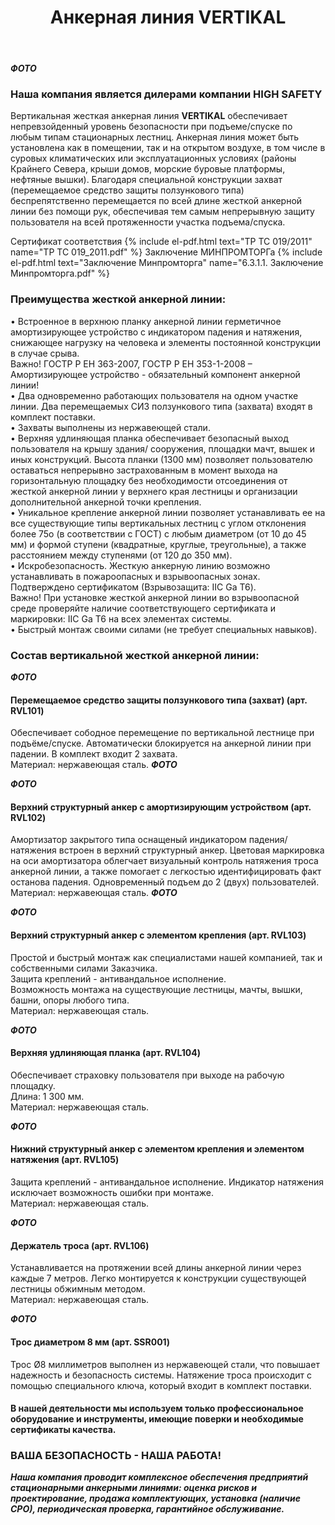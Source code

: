 ﻿---
title: Анкерная линия VERTIKAL
cat: 3
sortid: 3.4
submenu: true
---

***ФОТО***

### Наша компания является дилерами компании **HIGH SAFETY**

Вертикальная жесткая анкерная линия **VERTIKAL** обеспечивает непревзойденный уровень безопасности при подъеме/спуске по любым типам стационарных лестниц.
Анкерная линия может быть установлена как в помещении, так и на открытом воздухе, в том числе в суровых климатических или эксплуатационных условиях (районы Крайнего Севера, крыши домов, морские буровые платформы, нефтяные вышки).
Благодаря специальной конструкции захват (перемещаемое средство защиты ползункового типа) беспрепятственно перемещается по всей длине жесткой анкерной линии без помощи рук, обеспечивая тем самым непрерывную защиту пользователя на всей протяженности участка подъема/спуска.

Сертификат соответствия {% include el-pdf.html text="TP TC 019/2011" name="TP TC 019_2011.pdf" %}
Заключение МИНПРОМТОРГа {% include el-pdf.html text="Заключение Минпромторга" name="6.3.1.1. Заключение Минпромторга.pdf" %}

 
### Преимущества жесткой анкерной линии:
•	Встроенное в верхнюю планку анкерной линии герметичное амортизирующее устройство с индикатором падения и натяжения, снижающее нагрузку на человека и элементы постоянной конструкции в случае срыва.  
Важно! ГОСТР Р ЕН  363-2007, ГОСТР Р ЕН 353-1-2008 – Амортизирующее устройство - обязательный компонент анкерной линии!  
•	Два одновременно работающих пользователя на одном участке линии. Два перемещаемых СИЗ ползункового типа (захвата) входят в комплект поставки.  
•	Захваты выполнены из нержавеющей стали.  
•	Верхняя удлиняющая планка обеспечивает безопасный выход пользователя на крышу здания/ сооружения, площадки мачт, вышек и иных конструкций. Высота планки (1300 мм) позволяет пользователю оставаться непрерывно застрахованным в момент выхода на горизонтальную площадку без необходимости отсоединения от жесткой анкерной линии у верхнего края лестницы и организации дополнительной анкерной точки крепления.  
•	Уникальное крепление анкерной линии позволяет устанавливать ее на все существующие типы вертикальных лестниц с углом отклонения более 75о (в соответствии с ГОСТ) с любым диаметром (от 10 до 45 мм) и формой ступени (квадратные, круглые, треугольные), а также расстоянием между ступенями (от 120 до 350 мм).  
•	Искробезопасность. Жесткую анкерную линию возможно устанавливать в пожароопасных и взрывоопасных зонах. Подтверждено сертификатом (Взрывозащита: IIC Ga T6).  
Важно! При установке жесткой анкерной линии во взрывоопасной среде проверяйте наличие соответствующего сертификата и маркировки: IIC Ga T6 на всех элементах системы.   
•	Быстрый монтаж своими силами (не требует специальных навыков).
 
 
### Состав вертикальной жесткой анкерной линии:

***ФОТО***
#### Перемещаемое средство защиты ползункового типа (захват) (арт. RVL101)
Обеспечивает сободное перемещение по вертикальной лестнице при подъёме/спуске. Автоматически блокируется на анкерной линии при падении.
В комплект входит 2 захвата.  
Материал: нержавеющая сталь.
***ФОТО***

***ФОТО***
#### Верхний структурный анкер с амортизирующим устройством (арт. RVL102)
Амортизатор закрытого типа оснащеный индикатором падения/натяжения встроен в верхний структурный анкер. Цветовая маркировка на оси амортизатора облегчает визуальный контроль натяжения троса анкерной линии, а также помогает с легкостью идентифицировать факт останова падения. Одновременный подъем до 2 (двух) пользователей.  
Материал: нержавеющая сталь.
***ФОТО***

***ФОТО***
#### Верхний структурный анкер с элементом крепления (арт. RVL103)
Простой и быстрый монтаж как специалистами нашей компанией, так и собственными силами Заказчика.   
Защита креплений - антивандальное исполнение.  
Возможность монтажа на существующие лестницы, мачты, вышки, башни, опоры любого типа.  
Материал: нержавеющая сталь. 
 
***ФОТО***
#### Верхняя удлиняющая планка (арт. RVL104)
Обеспечивает страховку пользователя  при выходе на рабочую площадку.    
Длина: 1 300 мм.  
Материал: нержавеющая сталь. 
 
***ФОТО***
#### Нижний структурный анкер с элементом крепления и элементом натяжения (арт. RVL105)
Защита креплений - антивандальное исполнение.  Индикатор натяжения исключает возможность ошибки при монтаже.  
Материал: нержавеющая сталь. 
 
***ФОТО*** 
#### Держатель троса (арт. RVL106)
Устанавливается на протяжении всей длины анкерной линии через каждые 7 метров. Легко монтируется к конструкции существующей лестницы обжимным методом.   
Материал: нержавеющая сталь.
 
***ФОТО***
#### Трос диаметром 8 мм (арт. SSR001)
Трос Ø8 миллиметров выполнен из нержавеющей стали, что повышает надежность и безопасность системы. Натяжение троса происходит с помощью специального ключа, который входит в комплект поставки.
 
#### В нашей деятельности мы используем только профессиональное оборудование и инструменты, имеющие поверки и необходимые сертификаты качества.


### ВАША БЕЗОПАСНОСТЬ - НАША РАБОТА!

***Наша компания проводит комплексное обеспечения предприятий стационарными анкерными линиями: оценка рисков и проектирование, продажа комплектующих, установка (наличие СРО), периодическая проверка, гарантийное обслуживание.***

